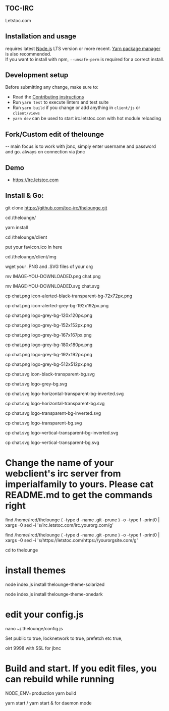 ## TOC-IRC

Letstoc.com

## Installation and usage

requires latest [Node.js](https://nodejs.org/) LTS version or more recent.
[Yarn package manager](https://yarnpkg.com/) is also recommended.  
If you want to install with npm, `--unsafe-perm` is required for a correct install.

## Development setup

Before submitting any change, make sure to:

- Read the [Contributing instructions](https://github.com/thelounge/thelounge/blob/master/.github/CONTRIBUTING.md#contributing)
- Run `yarn test` to execute linters and test suite
- Run `yarn build` if you change or add anything in `client/js` or `client/views`
- `yarn dev` can be used to start irc.letstoc.com with hot module reloading

## Fork/Custom edit of thelounge

-- main focus is to work with jbnc, simply enter username and password and go. always on connection via jbnc

## Demo

- https://irc.letstoc.com

## Install & Go:

git clone https://github.com/toc-irc/thelounge.git

cd /thelounge/

yarn install

cd /thelounge/client

put your favicon.ico in here

cd /thelounge/client/img

wget your .PNG and .SVG files of your org

mv IMAGE-YOU-DOWNLOADED.png chat.png

mv IMAGE-YOU-DOWNLOADED.svg chat.svg

cp chat.png icon-alerted-black-transparent-bg-72x72px.png

cp chat.png icon-alerted-grey-bg-192x192px.png

cp chat.png logo-grey-bg-120x120px.png

cp chat.png logo-grey-bg-152x152px.png

cp chat.png logo-grey-bg-167x167px.png

cp chat.png logo-grey-bg-180x180px.png

cp chat.png logo-grey-bg-192x192px.png

cp chat.png logo-grey-bg-512x512px.png

cp chat.svg icon-black-transparent-bg.svg

cp chat.svg logo-grey-bg.svg

cp chat.svg logo-horizontal-transparent-bg-inverted.svg

cp chat.svg logo-horizontal-transparent-bg.svg

cp chat.svg logo-transparent-bg-inverted.svg

cp chat.svg logo-transparent-bg.svg

cp chat.svg logo-vertical-transparent-bg-inverted.svg

cp chat.svg logo-vertical-transparent-bg.svg

# Change the name of your webclient's irc server from imperialfamily to yours. Please cat README.md to get the commands right

find /home/ircd/thelounge \( -type d -name .git -prune \) -o -type f -print0 | xargs -0 sed -i 's/irc.letstoc.com/irc.yourorg.com/g'

find /home/ircd/thelounge \( -type d -name .git -prune \) -o -type f -print0 | xargs -0 sed -i 's/https:\/\/letstoc.com/https:\/\/yourorgsite.com/g'

cd to thelounge

# install themes

node index.js install thelounge-theme-solarized

node index.js install thelounge-theme-onedark

# edit your config.js

nano ~/.thelounge/config.js

Set public to true, locknetwork to true, prefetch etc true,

oirt 9998 with SSL for jbnc

# Build and start. If you edit files, you can rebuild while running

NODE_ENV=production yarn build

yarn start / yarn start & for daemon mode
